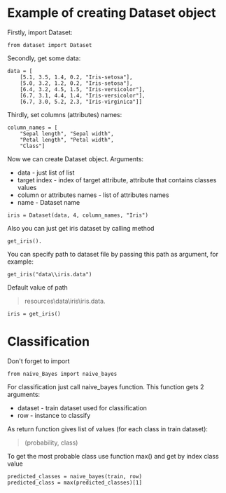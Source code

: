 # Example of creating Dataset object
Firstly, import Dataset:

	from dataset import Dataset

Secondly, get some data:

	data = [
		[5.1, 3.5, 1.4, 0.2, "Iris-setosa"],
		[5.0, 3.2, 1.2, 0.2, "Iris-setosa"],
		[6.4, 3.2, 4.5, 1.5, "Iris-versicolor"],
		[6.7, 3.1, 4.4, 1.4, "Iris-versicolor"],
		[6.7, 3.0, 5.2, 2.3, "Iris-virginica"]]

Thirdly, set columns (attributes) names:

	column_names = [
		"Sepal length", "Sepal width",
		"Petal length", "Petal width",
		"Class"]

Now we can create Dataset object. Arguments:
- data - just list of list
- target index - index of target attribute, attribute that contains classes values
- column or attributes names - list of attributes names
- name - Dataset name
<a/>

	iris = Dataset(data, 4, column_names, "Iris")

Also you can just get iris dataset by calling method

	get_iris().

You can specify path to dataset file by passing this path as argument, for example:

	get_iris("data\\iris.data")

Default value of path 
> resources\\data\\iris\\iris.data.

	iris = get_iris()

# Classification
Don't forget to import

	from naive_Bayes import naive_bayes

For classification just call naive_bayes function. This function gets 2 arguments:
- dataset - train dataset used for classification
- row - instance to classify

As return function gives list of values (for each class in train dataset):
>
> (probability, class)
>
To get the most probable class use function max() and get by index class value

	predicted_classes = naive_bayes(train, row)
	predicted_class = max(predicted_classes)[1]